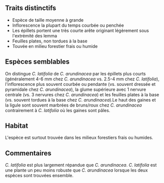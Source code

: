 
<!--

1-https://www.inaturalist.org/observations/195384830
1-https://www.inaturalist.org/observations/195198497
1-https://www.inaturalist.org/observations/195230992
1-https://www.inaturalist.org/observations/195227551
2-8-11-4-https://www.inaturalist.org/observations/195183020

-->

## Traits distinctifs

- Espèce de taille moyenne à grande
- Inflorescence la plupart du temps courbée ou penchée
- Les épillets portent une très courte arête originant légèrement sous l'extrémité des lemma 
- Feuilles plates, non tordues à la base
- Touvée en milieu forestier frais ou humide

## Espèces semblables

On distingue _C. latifolia_ de _C. arundinacea_ par les épillets plus courts (généralement 4-6 mm chez _C. arundinacea_ vs. 2.5-4 mm chez _C. latifolia_), l'inflorescence plus souvent courbée ou pendante (vs. souvent dressée et pyramidale chez _C. arundinacea_), la glume supérieure avec 1 nervure centrale (vs. 3 nervures chez _C. arundinacea_) et les feuilles plates à la base (vs. souvent tordues à la base chez _C. arundinacea_).Le haut des gaines et la ligule sont souvent marbrées de bruns/roux chez _C. arundinacea_ contrairement à _C. latifolia_ où les gaines sont pâles.

## Habitat

L'espèce est surtout trouvée dans les milieux forestiers frais ou humides.

## Commentaires

_C. latifolia_ est plus largement répandue que _C. arundinacea_. _C. latifolia_ est une plante un peu moins robuste que _C. arundinacea_ lorsque les deux espèces sont trouvées ensemble.
